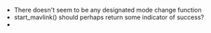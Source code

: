 - There doesn't seem to be any designated mode change function
- start_mavlink() should perhaps return some indicator of success?
- 